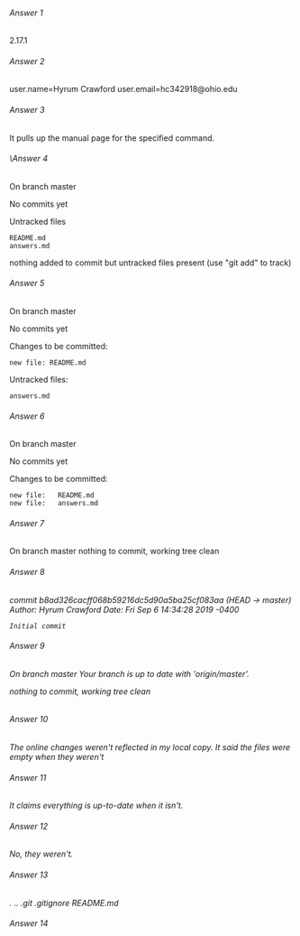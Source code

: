 <h6>Answer 1</h6>
2.17.1

<h6>Answer 2</h6>
user.name=Hyrum Crawford
user.email=hc342918@ohio.edu

<h6>Answer 3</h6>
It pulls up the manual page for the specified command.

<h6>\Answer 4</h6>
On branch master

No commits yet

Untracked files

	README.md
	answers.md
nothing added to commit but untracked files present (use "git add" to track)

<h6>Answer 5</h6>
On branch master

No commits yet

Changes to be committed:

	new file: README.md

Untracked files:

	answers.md

<h6>Answer 6</h6>
On branch master

No commits yet

Changes to be committed:

	new file:	README.md
	new file:	answers.md

<h6>Answer 7</h6>
On branch master
nothing to commit, working tree clean

<h6>Answer 8<h6>
commit b8ad326cacff068b59216dc5d90a5ba25cf083aa (HEAD -> master)
Author: Hyrum Crawford <hc342918@ohio.edu>
Date:   Fri Sep 6 14:34:28 2019 -0400

    Initial commit

<h6>Answer 9<h6>
On branch master
Your branch is up to date with 'origin/master'.

nothing to commit, working tree clean

<h6>Answer 10</h6>
The online changes weren't reflected in my local copy. It said the files were empty when they weren't

<h6>Answer 11</h6>
It claims everything is up-to-date when it isn't.

<h6>Answer 12</h6>
No, they weren't.

<h6>Answer 13</h6>
.  ..  .git  .gitignore  README.md

<h6>Answer 14</h6>

